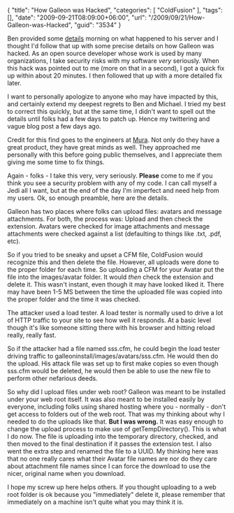 {
	"title": "How Galleon was Hacked",
	"categories": [
		"ColdFusion"
	],
	"tags": [],
	"date": "2009-09-21T08:09:00+06:00",
	"url": "/2009/09/21/How-Galleon-was-Hacked",
	"guid": "3534"
}

Ben provided some <a href="http://forta.com/blog/index.cfm/2009/9/20/Yes-I-Was-Hacked">details</a> morning on what happened to his server and I thought I'd follow that up with some precise details on how Galleon was hacked. As an open source developer whose work is used by many organizations, I take security risks with my software <i>very</i> seriously. When this hack was pointed out to me (more on that in a second), I got a quick fix up within about 20 minutes. I then followed that up with a more detailed fix later. 

I want to personally apologize to anyone who may have impacted by this, and certainly extend my deepest regrets to Ben and Michael. I tried my best to correct this quickly, but at the same time, I didn't want to spell out the details until folks had a few days to patch up. Hence my twittering and vague blog post a few days ago. 

Credit for this find goes to the engineers at <a href="http://www.getmura.com/">Mura</a>. Not only do they have a great product, they have great minds as well. They approached me personally with this before going public themselves, and I appreciate them giving me some time to fix things. 

Again - folks - I take this very, very seriously. <b>Please</b> come to me if you think you see a security problem with any of my code. I can call myself a Jedi all I want, but at the end of the day I'm imperfect and need help from my users. Ok, so enough preamble, here are the details.
<!--more-->
Galleon has two places where folks can upload files: avatars and message attachments. For both, the process was: Upload and then check the extension. Avatars were checked for image attachments and message attachments were checked against a list (defaulting to things like .txt, .pdf, etc).

So if you tried to be sneaky and upset a CFM file, ColdFusion would recognize this and then delete the file. However, all uploads were done to the proper folder for each time. So uploading a CFM for your Avatar put the file into the images/avatar folder. It would <i>then</i> check the extension and delete it. This wasn't instant, even though it may have looked liked it. There may have been 1-5 MS between the time the uploaded file was copied into the proper folder and the time it was checked. 

The attacker used a load tester. A load tester is normally used to drive a lot of HTTP traffic to your site to see how well it responds. At a basic level though it's like someone sitting there with his browser and hitting reload really, really fast. 

So if the attacker had a file named sss.cfm, he could begin the load tester driving traffic to galleoninstall/images/avatars/sss.cfm. He would then do the upload. His attack file was set up to first make copies so even though sss.cfm would be deleted, he would then be able to use the new file to perform other nefarious deeds. 

So why did I upload files under web root? Galleon was meant to be installed under your web root itself. It was also meant to be installed easily by everyone, including folks using shared hosting where you - normally - don't get access to folders out of the web root. That was my thinking about why I needed to do the uploads like that. <b>But I was wrong.</b> It was easy enough to change the upload process to make use of getTempDirectory(). This is what I do now. The file is uploading into the temporary directory, checked, and then moved to the final destination if it passes the extension test. I also went the extra step and renamed the file to a UUID. My thinking here was that no one really cares what their Avatar file names are nor do they care about attachment file names since I can force the download to use the nicer, original name when you download. 

I hope my screw up here helps others. If you thought uploading to a web root folder is ok because you "immediately" delete it, please remember that immediately on a machine isn't quite what you may think it is.